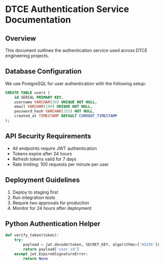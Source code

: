 # DTCE Authentication Service Documentation

## Overview
This document outlines the authentication service used across DTCE engineering projects.

## Database Configuration
We use PostgreSQL for user authentication with the following setup:

```sql
CREATE TABLE users (
    id SERIAL PRIMARY KEY,
    username VARCHAR(50) UNIQUE NOT NULL,
    email VARCHAR(100) UNIQUE NOT NULL,
    password_hash VARCHAR(255) NOT NULL,
    created_at TIMESTAMP DEFAULT CURRENT_TIMESTAMP
);
```

## API Security Requirements
- All endpoints require JWT authentication
- Tokens expire after 24 hours
- Refresh tokens valid for 7 days
- Rate limiting: 100 requests per minute per user

## Deployment Guidelines
1. Deploy to staging first
2. Run integration tests
3. Require two approvals for production
4. Monitor for 24 hours after deployment

## Python Authentication Helper
```python
def verify_token(token):
    try:
        payload = jwt.decode(token, SECRET_KEY, algorithms=['HS256'])
        return payload['user_id']
    except jwt.ExpiredSignatureError:
        return None
```
